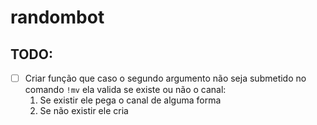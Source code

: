 # randombot

## TODO:

- [ ] Criar função que caso o segundo argumento não seja submetido no comando `!mv` ela valida se existe ou não o canal:
    1. Se existir ele pega o canal de alguma forma
    2. Se não existir ele cria